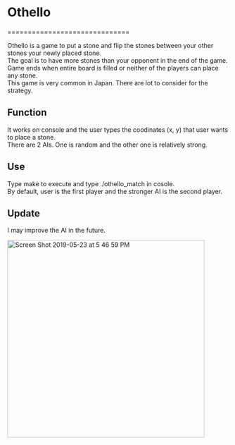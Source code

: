 # Othello
==============================

Othello is a game to put a stone and flip the stones between your other stones your newly placed stone. <br />
The goal is to have more stones than your opponent in the end of the game.<br />
Game ends when entire board is filled or neither of the players can place any stone. <br />
This game is very common in Japan. There are lot to consider for the strategy. <br />

Function
------------
It works on console and the user types the coodinates (x, y) that user wants to place a stone. <br />
There are 2 AIs. One is random and the other one is relatively strong. <br />


Use
------------
Type make to execute and type ./othello_match in cosole. <br />
By default, user is the first player and the stronger AI is the second player. <br />

Update
------------
I may improve the AI in the future. <br />

<img width="448" alt="Screen Shot 2019-05-23 at 5 46 59 PM" src="https://user-images.githubusercontent.com/32227575/58238832-ee5fff80-7d82-11e9-9d17-914312c5d726.png">
